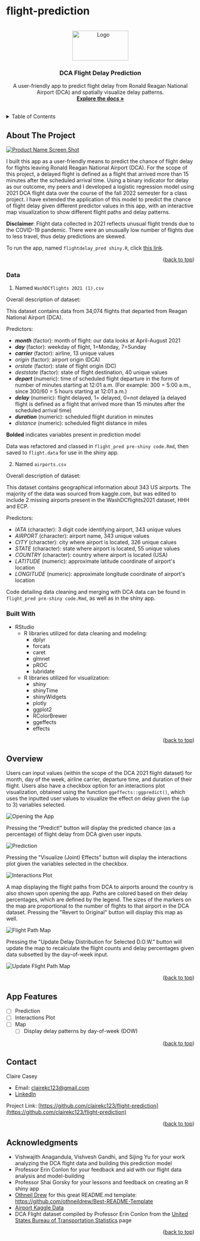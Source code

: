 # flight-prediction

<!-- PROJECT LOGO -->
<br />
<div align="center">
  <a href="https://github.com/clairekc123/flight-prediction">
    <img src="flight_map.jpg" alt="Logo" width="150" height="80">
  </a>

<h3 align="center">DCA Flight Delay Prediction</h3>

  <p align="center">
    A user-friendly app to predict flight delay from Ronald Reagan National Airport (DCA) and spatially visualize delay patterns.
    <br />
    <a href="https://github.com/clairekc123/flight-prediction"><strong>Explore the docs »</strong></a>
    <br />
    <br />
  </p>
</div>



<!-- TABLE OF CONTENTS -->
<details>
  <summary>Table of Contents</summary>
  <ol>
    <li>
      <a href="#about-the-project">About The Project</a>
      <ul>
        <li><a href="#data">Data</a></li>
        <li><a href="#built-with">Built With</a></li>
      </ul>
    </li>
    <li><a href="#overview">Overview</a></li>
    <li><a href="#app-features">App Features</a></li>
    <li><a href="#contact">Contact</a></li>
    <li><a href="#acknowledgments">Acknowledgments</a></li>
  </ol>
</details>



<!-- ABOUT THE PROJECT -->
## About The Project

[![Product Name Screen Shot][flight_map]](flight_map.jpg "flight_map")

I built this app as a user-friendly means to predict the chance of flight delay for flights leaving Ronald Reagan National Airport (DCA). For the scope of this project, a delayed flight is defined as a flight that arrived more than 15 minutes after the scheduled arrival time. Using a binary indicator for delay as our outcome, my peers and I developed a logistic regression model using 2021 DCA flight data over the course of the fall 2022 semester for a class project. I have extended the application of this model to predict the chance of flight delay given different predictor values in this app, with an interactive map visualization to show different flight paths and delay patterns. 

**Disclaimer**: Flight data collected in 2021 reflects unusual flight trends due to the COVID-19 pandemic. There were an unusually low number of flights due to less travel, thus delay predictions are skewed. 

To run the app, named `flightdelay_pred shiny.R`, click [this link](https://cecasey.shinyapps.io/DCA_flight_delay_prediction/).


<p align="right">(<a href="#readme-top">back to top</a>)</p>

### Data 

1. Named `WashDCflights 2021 (1).csv`

Overall description of dataset:

This dataset contains data from 34,074 flights that departed from Reagan National Airport (DCA). 

Predictors: 
* __*month*__ (factor): month of flight: our data looks at April-August 2021
* __*day*__ (factor): weekday of flight, 1=Monday, 7=Sunday
* __*carrier*__ (factor): airline, 13 unique values
* *origin* (factor): airport origin (DCA)
* *orstate* (factor): state of flight origin (DC)
* *deststate* (factor): state of flight destination, 40 unique values
* __*depart*__ (numeric): time of scheduled flight departure in the form of number of minutes starting at 12:01 a.m. (For example: 300 = 5:00 a.m., since 300/60 = 5 hours starting at 12:01 a.m.)
* __*delay*__ (numeric): flight delayed, 1= delayed, 0=not delayed (a delayed flight is defined as a flight that arrived more than 15 minutes after the scheduled arrival time)
* __*duration*__ (numeric): scheduled flight duration in minutes
* *distance* (numeric): scheduled flight distance in miles

**Bolded** indicates variables present in prediction model 

Data was refactored and classed in `flight_pred pre-shiny code.Rmd`, then saved to `flight.data` for use in the shiny app. 

2. Named `airports.csv`

Overall description of dataset:

This dataset contains geographical information about 343 US airports. The majority of the data was sourced from kaggle.com, but was edited to include 2 missing airports present in the WashDCflights2021 dataset, HHH and ECP.

Predictors:
* *IATA* (character): 3 digit code identifying airport, 343 unique values
* *AIRPORT* (character): airport name, 343 unique values
* *CITY* (character): city where airport is located, 326 unique calues
* *STATE* (character): state where airport is located, 55 unique values
* *COUNTRY* (character): country where airport is located (USA)
* *LATITUDE* (numeric): approximate latitude coordinate of airport's location
* *LONGITUDE* (numeric): approximate longitude coordinate of airport's location
  
Code detailing data cleaning and merging with DCA data can be found in `flight_pred pre-shiny code.Rmd`, as well as in the shiny app.

### Built With

* RStudio
  * R libraries utilized for data cleaning and modeling:
    * dplyr
    * forcats
    * caret
    * glmnet
    * pROC
    * lubridate
  * R libraries utilized for visualization:
    * shiny
    * shinyTime
    * shinyWidgets
    * plotly
    * ggplot2
    * RColorBrewer
    * ggeffects
    * effects

<p align="right">(<a href="#readme-top">back to top</a>)</p>



<!-- OVERVIEW -->
## Overview

Users can input values (within the scope of the DCA 2021 flight dataset) for month, day of the week, airline carrier, departure time, and duration of their flight. Users also have a checkbox option for an interactions plot visualization, obtained using the function `ggeffects::ggpredict()`, which uses the inputted user values to visualize the effect on delay given the (up to 3)  variables selected. 


![Opening the App](DCAflight_shiny1.jpg)


Pressing the "Predict!" button will display the predicted chance (as a percentage) of flight delay from DCA given user inputs. 

![Prediction](DCAflight_shiny2.jpg)

Pressing the "Visualize (Joint) Effects" button will display the interactions plot given the variables selected in the checkbox.

![Interactions Plot](DCAflight_shiny3.jpg)

A map displaying the flight paths from DCA to airports around the country is also shown upon opening the app. Paths are colored based on their delay percentages, which are defined by the legend. The sizes of the markers on the map are proportional to the number of flights to that airport in the DCA dataset. Pressing the "Revert to Original" button will display this map as well.

![Flight Path Map](DCAflight_shiny4.jpg)

Pressing the "Update Delay Distribution for Selected D.O.W." button will update the map to recalculate the flight counts and delay percentages given data subsetted by the day-of-week input. 

![Update Flight Path Map](DCAflight_shiny5.jpg)


<p align="right">(<a href="#readme-top">back to top</a>)</p>



<!-- APP FEATURES -->
## App Features

- [ ] Prediction
- [ ] Interactions Plot
- [ ] Map
    - [ ] Display delay patterns by day-of-week (DOW)

<p align="right">(<a href="#readme-top">back to top</a>)</p>



<!-- CONTACT -->
## Contact

Claire Casey 
-  Email: clairekc123@gmail.com
-  [LinkedIn](https://www.linkedin.com/in/claire-casey-3953221a1/)

Project Link: [https://github.com/clairekc123/flight-prediction](https://github.com/clairekc123/flight-prediction)

<p align="right">(<a href="#readme-top">back to top</a>)</p>



<!-- ACKNOWLEDGMENTS -->
## Acknowledgments

* Vishwajith Anagandula, Vishvesh Gandhi, and Sijing Yu for your work analyzing the DCA flight data and building this prediction model
* Professor Erin Conlon for your feedback and aid with our flight data analysis and model-building
* Professor Shai Gorsky for your lessons and feedback on creating an R shiny app
* [Othneil Drew](https://github.com/othneildrew) for this great README.md template: https://github.com/othneildrew/Best-README-Template
* [Airport Kaggle Data](https://www.kaggle.com/datasets/aravindram11/list-of-us-airports)
* DCA Flight dataset compiled by Professor Erin Conlon from the [United States Bureau of Transportation Statistics](https://www.transtats.bts.gov/HomeDrillChart_Month.asp?5ry_lrn4=FDFE&N44_Qry=E&5ry_Pn44vr4=DDD&5ry_Nv42146=QPN&heY_fryrp6lrn4=FDFG&heY_fryrp6Z106u=K) page


<p align="right">(<a href="#readme-top">back to top</a>)</p>



<!-- MARKDOWN LINKS & IMAGES -->
<!-- https://www.markdownguide.org/basic-syntax/#reference-style-links -->
[flight_map]: flight_map.jpg
[Laravel.com]: https://img.shields.io/badge/Laravel-FF2D20?style=for-the-badge&logo=laravel&logoColor=white
[Laravel-url]: https://laravel.com
 
